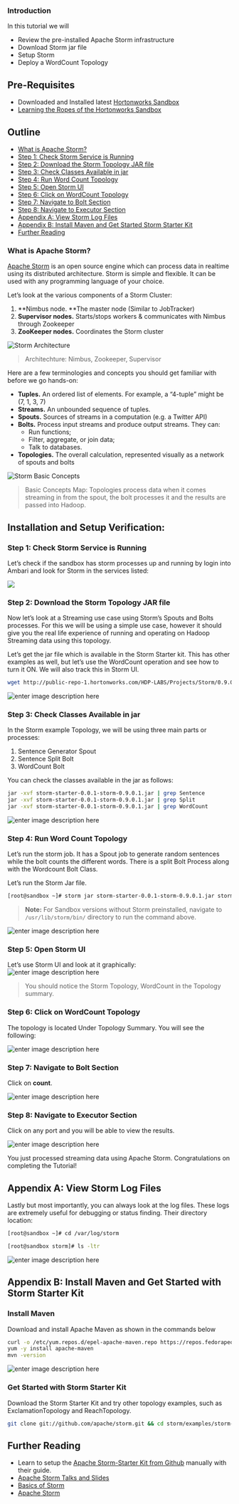 ### Introduction

In this tutorial we will

*   Review the pre-installed Apache Storm infrastructure
*   Download Storm jar file
*   Setup Storm
*   Deploy a WordCount Topology

## Pre-Requisites
*  Downloaded and Installed latest [Hortonworks Sandbox](http://hortonworks.com/products/hortonworks-sandbox/#install)
*  [Learning the Ropes of the Hortonworks Sandbox](http://hortonworks.com/hadoop-tutorial/learning-the-ropes-of-the-hortonworks-sandbox/)


## Outline
- [What is Apache Storm?](#what-is-apache-storm)
- [Step 1: Check Storm Service is Running](#check-storm-service-running)
- [Step 2: Download the Storm Topology JAR file](#download-storm-topology-jar-file)
- [Step 3: Check Classes Available in jar](#check-classes-available-jar)
- [Step 4: Run Word Count Topology](#run-word-count-topology)
- [Step 5: Open Storm UI](#open-storm-ui)
- [Step 6: Click on WordCount Topology](#click-on-wordcount-topology)
- [Step 7: Navigate to Bolt Section](#navigate-to-bolt-section)
- [Step 8: Navigate to Executor Section](#navigate-to-executor-section)
- [Appendix A: View Storm Log Files](#appendix-a-view-log-files)
- [Appendix B: Install Maven and Get Started Storm Starter Kit](#appendix-b-install-maven-download-storm-kit)
- [Further Reading](#further-reading)

### What is Apache Storm? <a id="what-is-apache-storm"></a>

[Apache Storm](http://hortonworks.com/hadoop/storm) is an open source engine which can process data in realtime using its distributed architecture. Storm is simple and flexible. It can be used with any programming language of your choice.

Let’s look at the various components of a Storm Cluster:

1.  **Nimbus node. **The master node (Similar to JobTracker)
2.  **Supervisor nodes.** Starts/stops workers & communicates with Nimbus through Zookeeper
3.  **ZooKeeper nodes.** Coordinates the Storm cluster


![Storm Architecture](/assets/processing-streaming-data-in-hadoop-with-storm/storm_architecture.png)

> Architechture: Nimbus, Zookeeper, Supervisor


Here are a few terminologies and concepts you should get familiar with before we go hands-on:

*   **Tuples.** An ordered list of elements. For example, a “4-tuple” might be (7, 1, 3, 7)
*   **Streams.** An unbounded sequence of tuples.
*   **Spouts.** Sources of streams in a computation (e.g. a Twitter API)
*   **Bolts.** Process input streams and produce output streams. They can:
    *   Run functions;
    *   Filter, aggregate, or join data;
    *   Talk to databases.
*   **Topologies.** The overall calculation, represented visually as a network of spouts and bolts


![Storm Basic Concepts](/assets/processing-streaming-data-in-hadoop-with-storm/storm_basic_concepts.png)

> Basic Concepts Map: Topologies process data when it comes streaming in from the spout, the bolt processes it and the results are passed into Hadoop.


## Installation and Setup Verification:

### Step 1: Check Storm Service is Running <a id="check-storm-service-running"></a>

Let’s check if the sandbox has storm processes up and running by login into Ambari and look for Storm in the services listed:

![](/assets/processing-streaming-data-in-hadoop-with-storm/check_storm_service_psdh_storm.png)

### Step 2: Download the Storm Topology JAR file <a id="download-storm-topology-jar-file"></a>

Now let’s look at a Streaming use case using Storm’s Spouts and Bolts processes. For this we will be using a simple use case, however it should give you the real life experience of running and operating on Hadoop Streaming data using this topology.

Let’s get the jar file which is available in the Storm Starter kit. This has other examples as well, but let’s use the WordCount operation and see how to turn it ON. We will also track this in Storm UI.

~~~bash
wget http://public-repo-1.hortonworks.com/HDP-LABS/Projects/Storm/0.9.0.1/storm-starter-0.0.1-storm-0.9.0.1.jar
~~~

![enter image description here](/assets/processing-streaming-data-in-hadoop-with-storm/download_storm_starter_kit.png)


### Step 3: Check Classes Available in jar <a id="check-classes-available-jar"></a>

In the Storm example Topology, we will be using three main parts or processes:

1.  Sentence Generator Spout
2.  Sentence Split Bolt
3.  WordCount Bolt

You can check the classes available in the jar as follows:

~~~bash
jar -xvf storm-starter-0.0.1-storm-0.9.0.1.jar | grep Sentence  
jar -xvf storm-starter-0.0.1-storm-0.9.0.1.jar | grep Split  
jar -xvf storm-starter-0.0.1-storm-0.9.0.1.jar | grep WordCount
~~~


![enter image description here](/assets/processing-streaming-data-in-hadoop-with-storm/check_classes_available_jar.png)



### Step 4: Run Word Count Topology <a id="run-word-count-topology"></a>

Let’s run the storm job. It has a Spout job to generate random sentences while the bolt counts the different words. There is a split Bolt Process along with the Wordcount Bolt Class.

Let’s run the Storm Jar file.

~~~bash
[root@sandbox ~]# storm jar storm-starter-0.0.1-storm-0.9.0.1.jar storm.starter.WordCountTopology WordCount -c storm.starter.WordCountTopology WordCount -c nimbus.host=sandbox.hortonworks.com
~~~

> **Note:** For Sandbox versions without Storm preinstalled, navigate to `/usr/lib/storm/bin/` directory to run the command above.

![enter image description here](/assets/processing-streaming-data-in-hadoop-with-storm/run_storm_topology_wordcount.png)



### Step 5: Open Storm UI <a id="open-storm-ui"></a>

Let’s use Storm UI and look at it graphically:  
![enter image description here](/assets/processing-streaming-data-in-hadoop-with-storm/view_storm_topology_stormui.png)

> You should notice the Storm Topology, WordCount in the Topology summary.

### Step 6: Click on WordCount Topology <a id="click-on-wordcount-topology"></a>

The topology is located Under Topology Summary. You will see the following:  

![enter image description here](/assets/processing-streaming-data-in-hadoop-with-storm/click_wordcount_topology.png)

### Step 7: Navigate to Bolt Section <a id="navigate-to-bolt-section"></a>

Click on **count**.

![enter image description here](/assets/processing-streaming-data-in-hadoop-with-storm/click_count_bolt_section.png)


### Step 8: Navigate to Executor Section <a id="navigate-to-executor-section"></a>

Click on any port and you will be able to view the results.


![enter image description here](/assets/processing-streaming-data-in-hadoop-with-storm/count_executor_section_ports.png)


You just processed streaming data using Apache Storm. Congratulations on completing the Tutorial!


## Appendix A: View Storm Log Files <a id="appendix-a-view-log-files"></a>

Lastly but most importantly, you can always look at the log files. These logs are extremely useful for debugging or status finding. Their directory location:

~~~bash
[root@sandbox ~]# cd /var/log/storm

[root@sandbox storm]# ls -ltr
~~~

![enter image description here](/assets/processing-streaming-data-in-hadoop-with-storm/view_log_files_debugging.png)


## Appendix B: Install Maven and Get Started with Storm Starter Kit <a id="appendix-b-install-maven-download-storm-kit"></a>

### Install Maven

Download and install Apache Maven as shown in the commands below

~~~bash
curl -o /etc/yum.repos.d/epel-apache-maven.repo https://repos.fedorapeople.org/repos/dchen/apache-maven/epel-apache-maven.repo
yum -y install apache-maven
mvn -version
~~~

![enter image description here](/assets/processing-streaming-data-in-hadoop-with-storm/maven_install_version_streaming_storm.png)


### Get Started with Storm Starter Kit

Download the Storm Starter Kit and try other topology examples, such as ExclamationTopology and ReachTopology.

~~~bash
git clone git://github.com/apache/storm.git && cd storm/examples/storm-starter
~~~


## Further Reading <a id="further-reading"></a>

- Learn to setup the [Apache Storm-Starter Kit from Github](https://github.com/apache/storm/tree/master/examples/storm-starter) manually with their guide.
- [Apache Storm Talks and Slides](http://storm.apache.org/talksAndVideos.html)
- [Basics of Storm](http://storm.apache.org/documentation.html)
- [Apache Storm](http://hortonworks.com/hadoop/storm/)




